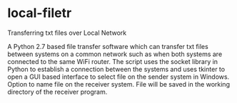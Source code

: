 # local-filetr
Transferring txt files over Local Network

A Python 2.7 based file transfer software which can transfer txt files between systems on a common network such as when both systems are connected to the same WiFi router. The script uses the socket library in Python to establish a connection between the systems and uses tkinter to open a GUI based interface to select file on the sender system in Windows. Option to name file on the receiver system. File will be saved in the working directory of the receiver program.
